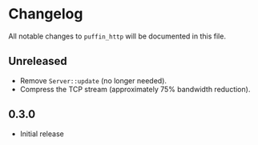 # Changelog

All notable changes to `puffin_http` will be documented in this file.


## Unreleased
* Remove `Server::update` (no longer needed).
* Compress the TCP stream (approximately 75% bandwidth reduction).


## 0.3.0
* Initial release

